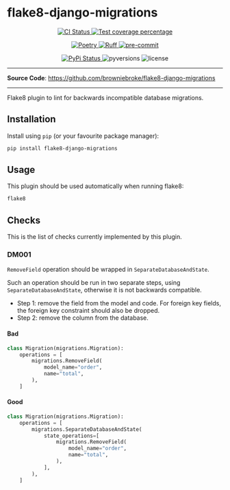# flake8-django-migrations

<p align="center">
  <a href="https://github.com/browniebroke/flake8-django-migrations/actions/workflows/ci.yml?query=branch%3Amain">
    <img alt="CI Status" src="https://img.shields.io/github/actions/workflow/status/browniebroke/flake8-django-migrations/ci.yml?branch=main&label=CI&logo=github&style=flat-square">
  </a>
  <a href="https://codecov.io/gh/browniebroke/flake8-django-migrations">
    <img src="https://img.shields.io/codecov/c/github/browniebroke/flake8-django-migrations.svg?logo=codecov&style=flat-square" alt="Test coverage percentage">
  </a>
</p>
<p align="center">
  <a href="https://python-poetry.org/">
    <img src="https://img.shields.io/endpoint?url=https://python-poetry.org/badge/v0.json" alt="Poetry">
  </a>
  <a href="https://github.com/astral-sh/ruff">
    <img src="https://img.shields.io/endpoint?url=https://raw.githubusercontent.com/astral-sh/ruff/main/assets/badge/v2.json" alt="Ruff">
  </a>
  <a href="https://github.com/pre-commit/pre-commit">
    <img src="https://img.shields.io/badge/pre--commit-enabled-brightgreen?logo=pre-commit&logoColor=white&style=flat-square" alt="pre-commit">
  </a>
</p>
<p align="center">
  <a href="https://pypi.org/project/flake8-django-migrations/">
    <img src="https://img.shields.io/pypi/v/flake8-django-migrations.svg?logo=python&amp;logoColor=fff&amp;style=flat-square" alt="PyPi Status">
  </a>
  <img src="https://img.shields.io/pypi/pyversions/flake8-django-migrations.svg?style=flat-square" alt="pyversions">
  <img src="https://img.shields.io/pypi/l/flake8-django-migrations.svg?style=flat-square" alt="license">
</p>

---

**Source Code**: <a href="https://github.com/browniebroke/flake8-django-migrations" target="_blank">https://github.com/browniebroke/flake8-django-migrations</a>

---

Flake8 plugin to lint for backwards incompatible database migrations.

## Installation

Install using `pip` (or your favourite package manager):

```sh
pip install flake8-django-migrations
```

## Usage

This plugin should be used automatically when running flake8:

```sh
flake8
```

## Checks

This is the list of checks currently implemented by this plugin.

### DM001

`RemoveField` operation should be wrapped in `SeparateDatabaseAndState`.

Such an operation should be run in two separate steps, using `SeparateDatabaseAndState`, otherwise it is not backwards compatible.

- Step 1: remove the field from the model and code. For foreign key fields, the foreign key constraint should also be dropped.
- Step 2: remove the column from the database.

#### Bad

```python
class Migration(migrations.Migration):
    operations = [
        migrations.RemoveField(
            model_name="order",
            name="total",
        ),
    ]
```

#### Good

```python
class Migration(migrations.Migration):
    operations = [
        migrations.SeparateDatabaseAndState(
            state_operations=[
                migrations.RemoveField(
                    model_name="order",
                    name="total",
                ),
            ],
        ),
    ]
```
